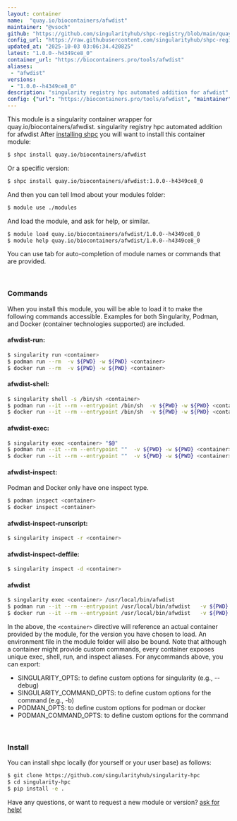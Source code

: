 ```yaml
---
layout: container
name:  "quay.io/biocontainers/afwdist"
maintainer: "@vsoch"
github: "https://github.com/singularityhub/shpc-registry/blob/main/quay.io/biocontainers/afwdist/container.yaml"
config_url: "https://raw.githubusercontent.com/singularityhub/shpc-registry/main/quay.io/biocontainers/afwdist/container.yaml"
updated_at: "2025-10-03 03:06:34.420825"
latest: "1.0.0--h4349ce8_0"
container_url: "https://biocontainers.pro/tools/afwdist"
aliases:
 - "afwdist"
versions:
 - "1.0.0--h4349ce8_0"
description: "singularity registry hpc automated addition for afwdist"
config: {"url": "https://biocontainers.pro/tools/afwdist", "maintainer": "@vsoch", "description": "singularity registry hpc automated addition for afwdist", "latest": {"1.0.0--h4349ce8_0": "sha256:fe1bc4878ba580700413c5cb1ce22a9c6aac3d1b8d2a9269bef03806369f7330"}, "tags": {"1.0.0--h4349ce8_0": "sha256:fe1bc4878ba580700413c5cb1ce22a9c6aac3d1b8d2a9269bef03806369f7330"}, "docker": "quay.io/biocontainers/afwdist", "aliases": {"afwdist": "/usr/local/bin/afwdist"}}
---
```


This module is a singularity container wrapper for quay.io/biocontainers/afwdist.
singularity registry hpc automated addition for afwdist
After [installing shpc](#install) you will want to install this container module:


```bash
$ shpc install quay.io/biocontainers/afwdist
```

Or a specific version:

```bash
$ shpc install quay.io/biocontainers/afwdist:1.0.0--h4349ce8_0
```

And then you can tell lmod about your modules folder:

```bash
$ module use ./modules
```

And load the module, and ask for help, or similar.

```bash
$ module load quay.io/biocontainers/afwdist/1.0.0--h4349ce8_0
$ module help quay.io/biocontainers/afwdist/1.0.0--h4349ce8_0
```

You can use tab for auto-completion of module names or commands that are provided.

<br>

### Commands

When you install this module, you will be able to load it to make the following commands accessible.
Examples for both Singularity, Podman, and Docker (container technologies supported) are included.

#### afwdist-run:

```bash
$ singularity run <container>
$ podman run --rm  -v ${PWD} -w ${PWD} <container>
$ docker run --rm  -v ${PWD} -w ${PWD} <container>
```

#### afwdist-shell:

```bash
$ singularity shell -s /bin/sh <container>
$ podman run --it --rm --entrypoint /bin/sh  -v ${PWD} -w ${PWD} <container>
$ docker run --it --rm --entrypoint /bin/sh  -v ${PWD} -w ${PWD} <container>
```

#### afwdist-exec:

```bash
$ singularity exec <container> "$@"
$ podman run --it --rm --entrypoint ""  -v ${PWD} -w ${PWD} <container> "$@"
$ docker run --it --rm --entrypoint ""  -v ${PWD} -w ${PWD} <container> "$@"
```

#### afwdist-inspect:

Podman and Docker only have one inspect type.

```bash
$ podman inspect <container>
$ docker inspect <container>
```

#### afwdist-inspect-runscript:

```bash
$ singularity inspect -r <container>
```

#### afwdist-inspect-deffile:

```bash
$ singularity inspect -d <container>
```


#### afwdist

```bash
$ singularity exec <container> /usr/local/bin/afwdist
$ podman run --it --rm --entrypoint /usr/local/bin/afwdist   -v ${PWD} -w ${PWD} <container> -c " $@"
$ docker run --it --rm --entrypoint /usr/local/bin/afwdist   -v ${PWD} -w ${PWD} <container> -c " $@"
```



In the above, the `<container>` directive will reference an actual container provided
by the module, for the version you have chosen to load. An environment file in the
module folder will also be bound. Note that although a container
might provide custom commands, every container exposes unique exec, shell, run, and
inspect aliases. For anycommands above, you can export:

 - SINGULARITY_OPTS: to define custom options for singularity (e.g., --debug)
 - SINGULARITY_COMMAND_OPTS: to define custom options for the command (e.g., -b)
 - PODMAN_OPTS: to define custom options for podman or docker
 - PODMAN_COMMAND_OPTS: to define custom options for the command

<br>

### Install

You can install shpc locally (for yourself or your user base) as follows:

```bash
$ git clone https://github.com/singularityhub/singularity-hpc
$ cd singularity-hpc
$ pip install -e .
```

Have any questions, or want to request a new module or version? [ask for help!](https://github.com/singularityhub/singularity-hpc/issues)